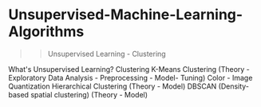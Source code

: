 # Unsupervised-Machine-Learning-Algorithms
>> Unsupervised Learning - Clustering

What's Unsupervised Learning?
Clustering
K-Means Clustering (Theory - Exploratory Data Analysis - Preprocessing - Model- Tuning)
Color - Image Quantization
Hierarchical Clustering (Theory - Model)
DBSCAN (Density-based spatial clustering) (Theory - Model)
